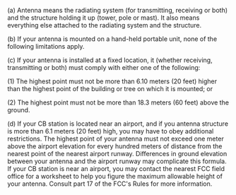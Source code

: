 (a) Antenna means the radiating system (for transmitting, receiving or both) and the structure holding it up (tower, pole or mast). It also means everything else attached to the radiating system and the structure.

(b) If your antenna is mounted on a hand-held portable unit, none of the following limitations apply.

(c) If your antenna is installed at a fixed location, it (whether receiving, transmitting or both) must comply with either one of the following:

(1) The highest point must not be more than 6.10 meters (20 feet) higher than the highest point of the building or tree on which it is mounted; or
                                    

(2) The highest point must not be more than 18.3 meters (60 feet) above the ground.

(d) If your CB station is located near an airport, and if you antenna structure is more than 6.1 meters (20 feet) high, you may have to obey additional restrictions. The highest point of your antenna must not exceed one meter above the airport elevation for every hundred meters of distance from the nearest point of the nearest airport runway. Differences in ground elevation between your antenna and the airport runway may complicate this formula. If your CB station is near an airport, you may contact the nearest FCC field office for a worksheet to help you figure the maximum allowable height of your antenna. Consult part 17 of the FCC's Rules for more information.
                                    

